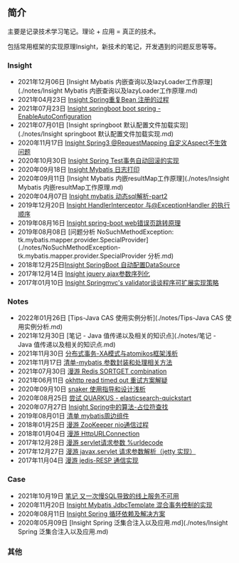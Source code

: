 ## 简介

主要是记录技术学习笔记。理论 + 应用 = 真正的技术。

包括常用框架的实现原理Insight，新技术的笔记，开发遇到的问题反思等等。

### Insight

- 2021年12月06日 [Insight Mybatis 内嵌查询以及lazyLoader工作原理](./notes/Insight Mybatis 内嵌查询以及lazyLoader工作原理.md)
- 2021年04月23日 [Insight Spring重复Bean 注册的过程](https://blog.csdn.net/tt50335971/article/details/116066188)
- 2021年07月23日 [Insight springboot boot spring - EnableAutoConfiguration](https://blog.csdn.net/tt50335971/article/details/119040834)
- 2021年07月01日 [Insight springboot 默认配置文件加载实现](./notes/Insight springboot 默认配置文件加载实现.md)
- 2020年11月17日 [Insight Spring3 @RequestMapping 自定义Aspect不生效问题](https://blog.csdn.net/tt50335971/article/details/109739630)
- 2020年10月30日 [Insight Spring Test事务自动回滚的实现](https://blog.csdn.net/tt50335971/article/details/109384564)
- 2020年09月18日 [Insight Mybatis 日志打印](https://blog.csdn.net/tt50335971/article/details/108670592)
- 2020年09月11日 [Insight Mybatis 内嵌resultMap工作原理](./notes/Insight Mybatis 内嵌resultMap工作原理.md)
- 2020年04月07日 [Insight mybatis 动态sql解析-part2](https://blog.csdn.net/tt50335971/article/details/105373886)
- 2019年12月20日 [Insight HandlerInterceptor 与@ExceptionHandler 的执行顺序](https://blog.csdn.net/tt50335971/article/details/103483315)
- 2019年08月16日 [Insight spring-boot web错误页跳转原理](https://blog.csdn.net/tt50335971/article/details/99685071)
- 2019年08月08日 [问题分析 NoSuchMethodException: tk.mybatis.mapper.provider.SpecialProvider](./notes/NoSuchMethodException-tk.mybatis.mapper.provider.SpecialProvider 分析.md)
- 2018年12月25日[Insight SpringBoot 自动配置DataSource](https://blog.csdn.net/tt50335971/article/details/85254730)
- 2017年12月14日 [Insight jquery ajax参数序列化](https://blog.csdn.net/tt50335971/article/details/78806833)
- 2017年01月10日 [Insight Springmvc's validator谈谈程序可扩展实现策略](https://blog.csdn.net/tt50335971/article/details/54313058)



### Notes

- 2022年01月26日 [Tips-Java CAS 使用实例分析](./notes/Tips-Java CAS 使用实例分析.md)
- 2021年12月30日 [笔记 - Java 值传递以及相关的知识点](./notes/笔记 - Java 值传递以及相关的知识点.md)
- 2021年11月30日 [分布式事务-XA模式与atomikos框架浅析](./notes/分布式事务-XA模式与atomikos框架浅析.md)
- 2021年11月17日 [清单-mybatis 参数封装和处理相关方法](https://blog.csdn.net/tt50335971/article/details/121383749)
- 2021年07月30日 [漫游 Redis SORTGET combination](https://blog.csdn.net/tt50335971/article/details/119253113)
- 2021年06月11日 [okhttp read timed out 重试方案解疑](https://blog.csdn.net/tt50335971/article/details/117820909)
- 2020年09月10日 [snaker 使用指导和设计浅析](https://blog.csdn.net/tt50335971/article/details/108523151)
- 2020年08月25日 [尝试 QUARKUS - elasticsearch-quickstart](https://blog.csdn.net/tt50335971/article/details/108224036)
- 2020年07月27日 [Insight Spring中的算法-占位符查找](https://blog.csdn.net/tt50335971/article/details/107621789)
- 2019年08月01日 [清单 mybatis周边组件](https://blog.csdn.net/tt50335971/article/details/98116573)
- 2018年01月25日 [漫游 ZooKeeper nio通信过程](https://blog.csdn.net/tt50335971/article/details/79163372)
- 2018年01月04日 [漫游 HttpURLConnection](https://blog.csdn.net/tt50335971/article/details/78975745)
- 2017年12月28日 [漫游 servlet请求参数 %urldecode](https://blog.csdn.net/tt50335971/article/details/78925946)
- 2017年12月27日 [漫游 javax.servlet 请求参数解析（jetty 实现）](https://blog.csdn.net/tt50335971/article/details/78916390)
- 2017年11月04日 [漫游 jedis-RESP 通信实现](https://blog.csdn.net/tt50335971/article/details/78444270)

### Case

- 2021年10月19日 [笔记 又一次慢SQL导致的线上服务不可用](https://blog.csdn.net/tt50335971/article/details/120855446)
- 2020年11月20日 [Insight Mybatis JdbcTemplate 混合事务控制的实现](https://blog.csdn.net/tt50335971/article/details/110097866)
- 2020年08月11日 [Insight Spring 循环依赖及解决方案](https://blog.csdn.net/tt50335971/article/details/107943318)
- 2020年05月09日 [Insight Spring 泛集合注入以及应用.md](./notes/Insight Spring 泛集合注入以及应用.md)



### 其他

